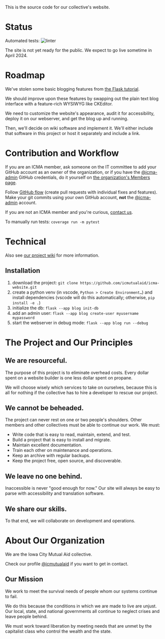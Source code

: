 This is the source code for our collective's website.

# Status

Automated tests: ![linter](https://github.com/icmutualaid/icma-website/actions/workflows/python-app.yml/badge.svg)

The site is not yet ready for the public. We expect to go live sometime in April 2024.

# Roadmap

We've stolen some basic blogging features from [the Flask tutorial](https://flask.palletsprojects.com/en/3.0.x/tutorial/).

We should improve upon these features by swapping out the plain text blog interface with a feature-rich WYSIWYG like CKEditor.

We need to customize the website's appearance, audit it for accessibility, deploy it on our webserver, and get the blog up and running.

Then, we'll decide on wiki software and implement it. We'll either include that software in this project or host it separately and include a link.

# Contribution and Workflow

If you are an ICMA member, ask someone on the IT committee to add your GitHub account as an owner of the organization, or if you have the [@icma-admin](https://github.com/icma-admin) GitHub credentials, do it yourself on [the organization's Members page](https://github.com/orgs/icmutualaid/people).

Follow [GitHub flow](https://docs.github.com/en/get-started/using-github/github-flow) (create pull requests with individual fixes and features). Make your git commits using your own GitHub account, **not** the [@icma-admin](https://github.com/icma-admin) account.

If you are not an ICMA member and you're curious, [contact us](https://github.com/icmutualaid).

To manually run tests: `coverage run -m pytest`

# Technical

Also see [our project wiki](https://github.com/icmutualaid/icma-website/wiki/) for more information.

## Installation

1. download the project: `git clone https://github.com/icmutualaid/icma-website.git`
2. create a python venv (in vscode, `Python > Create Environment…`) and install dependencies (vscode will do this automatically; otherwise, `pip install -e .`)
3. initialize the db: `flask --app blog init-db`
4. add an admin user: `flask --app blog create-user myusername mypassword`
5. start the webserver in debug mode: `flask --app blog run --debug`

# The Project and Our Principles

## We are resourceful.

The purpose of this project is to eliminate overhead costs. Every dollar spent on a website builder is one less dollar spent on propane.

We will choose wisely which services to take on ourselves, because this is all for nothing if the collective has to hire a developer to rescue our project.

## We cannot be beheaded.

The project can never rest on one or two people's shoulders. Other members and other collectives must be able to continue our work. We must:

- Write code that is easy to read, maintain, extend, and test.
- Build a project that is easy to install and migrate.
- Maintain excellent documentation.
- Train each other on maintenance and operations.
- Keep an archive with regular backups.
- Keep the project free, open source, and discoverable.

## We leave no one behind.

Inaccessible is never "good enough for now." Our site will always be easy to parse with accessibility and translation software.

## We share our skills.

To that end, we will collaborate on development and operations.

# About Our Organization

We are the Iowa City Mutual Aid collective.

Check our profile [@icmutualaid](https://github.com/icmutualaid) if you want to get in contact.

## Our Mission

We work to meet the survival needs of people whom our systems continue to fail.

We do this because the conditions in which we are made to live are unjust. Our local, state, and national governments all continue to neglect crises and leave people behind.

We must work toward liberation by meeting needs that are unmet by the capitalist class who control the wealth and the state.
